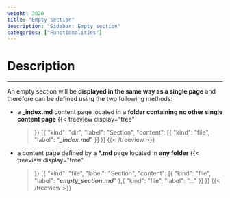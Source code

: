 ```yaml
---
weight: 3020
title: "Empty section"
description: "Sidebar: Empty section"
categories: ["Functionalities"]
---
```


# Description
---

An empty section will be **displayed in the same way as a single page** and therefore can be defined using the two following methods:
* a **_index.md** content page located in a **folder containing no other single content page**
    {{< treeview
        display="tree"
    >}}
        [{
            "kind": "dir",
            "label": "Section",
                "content": [{
                    "kind": "file",
                    "label": "***_index.md***"
                  }]
        }]
    {{< /treeview >}}
* a content page defined by a **\*.md** page located in **any folder**
    {{< treeview
        display="tree"
    >}}
        [{
            "kind": "file",
            "label": "Section",
                "content": [{
                    "kind": "file",
                    "label": "***empty_section.md***"
                  },{
                    "kind": "file",
                    "label": "..."
                  }]
        }]
    {{< /treeview >}}